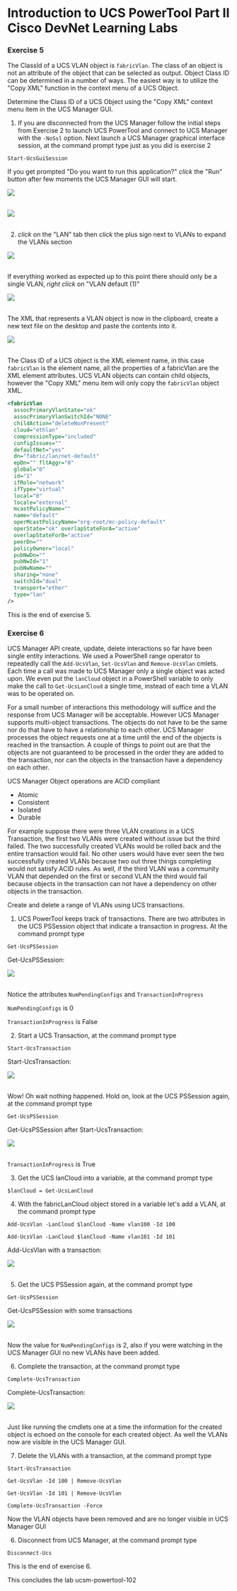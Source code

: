 # Introduction to UCS PowerTool Part II Cisco DevNet Learning Labs

### Exercise 5
The ClassId of a UCS VLAN object is `fabricVlan`. The class of an object is not an attribute of the object that can be selected as output. Object Class ID can be determined in a number of ways. The easiest way is to utilize the "Copy XML" function in the context menu of a UCS Object.

Determine the Class ID of a UCS Object using the "Copy XML" context menu item in the UCS Manager GUI.

  1. If you are disconnected from the UCS Manager follow the initial steps from Exercise 2 to launch UCS PowerTool and connect to UCS Manager with the `-NoSsl` option. Next launch a UCS Manager graphical interface session, at the command prompt type just as you did is exercise 2

  `Start-UcsGuiSession`

  If you get prompted "Do you want to run this application?" *click* the "Run" button after few moments the UCS Manager GUI will start.

  ![](/posts/files/ucsm-powertool-102/assets/images/ucsm-powertool-102-05.jpg)</br></br>

  ![](/posts/files/ucsm-powertool-102/assets/images/ucsm-powertool-102-06.jpg)</br></br>

  2. *click* on the "LAN" tab then *click* the plus sign next to VLANs to expand the VLANs section

  ![](/posts/files/ucsm-powertool-102/assets/images/ucsm-powertool-102-07.jpg)</br></br>

  If everything worked as expected up to this point there should only be a single VLAN, *right click* on "VLAN default (1)"

  ![](/posts/files/ucsm-powertool-102/assets/images/ucsm-powertool-102-10.jpg)</br></br>

  The XML that represents a VLAN object is now in the clipboard, create a new text file on the desktop and paste the contents into it.

  ![](/posts/files/ucsm-powertool-102/assets/images/ucsm-powertool-102-11.jpg)</br></br>

  The Class ID of a UCS object is the XML element name, in this case `fabricVlan` is the element name, all the properties of a fabricVlan are the XML element attributes. UCS VLAN objects can contain child objects, however the "Copy XML" menu item will only copy the `fabricVlan` object XML.

  ```XML
  <fabricVlan
    assocPrimaryVlanState="ok"
    assocPrimaryVlanSwitchId="NONE"
    childAction="deleteNonPresent"
    cloud="ethlan"
    compressionType="included"
    configIssues=""
    defaultNet="yes"
    dn="fabric/lan/net-default"
    epDn="" fltAggr="0"
    global="0"
    id="1"
    ifRole="network"
    ifType="virtual"
    local="0"
    locale="external"
    mcastPolicyName=""
    name="default"
    operMcastPolicyName="org-root/mc-policy-default"
    operState="ok" overlapStateForA="active"
    overlapStateForB="active"
    peerDn=""
    policyOwner="local"
    pubNwDn=""
    pubNwId="1"
    pubNwName=""
    sharing="none"
    switchId="dual"
    transport="ether"
    type="lan"
  />
  ```
This is the end of exercise 5.

### Exercise 6
UCS Manager API create, update, delete interactions so far have been single entity interactions. We used a PowerShell range operator to repeatedly call the `Add-UcsVlan`, `Set-UcsVlan` and `Remove-UcsVlan` cmlets. Each time a call was made to UCS Manager only a single object was acted upon. We even put the `lanCloud` object in a PowerShell variable to only make the call to `Get-UcsLanCloud` a single time, instead of each time a VLAN was to be operated on.

For a small number of interactions this methodology will suffice and the response from UCS Manager will be acceptable.  However UCS Manager supports multi-object transactions. The objects do not have to be the same nor do that have to have a relationship to each other. UCS Manager processes the object requests one at a time until the end of the objects is reached in the transaction. A couple of things to point out are that the objects are not guaranteed to be processed in the order they are added to the transaction, nor can the objects in the transaction have a dependency on each other.

UCS Manager Object operations are ACID compliant

* Atomic
* Consistent
* Isolated
* Durable

For example suppose there were three VLAN creations in a UCS Transaction, the first two VLANs were created without issue but the third failed. The two successfully created VLANs would be rolled back and the entire transaction would fail. No other users would have ever seen the two successfully created VLANs because two out three things completing would not satisfy ACID rules. As well, if the third VLAN was a community VLAN that depended on the first or second VLAN the third would fail because objects in the transaction can not have a dependency on other objects in the transaction.

Create and delete a range of VLANs using UCS transactions.

  1. UCS PowerTool keeps track of transactions. There are two attributes in the UCS PSSession object that indicate a transaction in progress. At the command prompt type

  `Get-UcsPSSession`

  Get-UcsPSSession:

  ![](/posts/files/ucsm-powertool-102/assets/images/ucsm-powertool-102-13.jpg)</br></br>

  Notice the attributes `NumPendingConfigs` and `TransactionInProgress`

  `NumPendingConfigs` is 0

  `TransactionInProgress` is False

  2. Start a UCS Transaction, at the command prompt type

  `Start-UcsTransaction`

  Start-UcsTransaction:

  ![](/posts/files/ucsm-powertool-102/assets/images/ucsm-powertool-102-12.jpg)</br></br>

  Wow! Oh wait nothing happened. Hold on, look at the UCS PSSession again, at the command prompt type

  `Get-UcsPSSession`

  Get-UcsPSSession after Start-UcsTransaction:

  ![](/posts/files/ucsm-powertool-102/assets/images/ucsm-powertool-102-14.jpg)</br></br>

  `TransactionInProgress` is True

  3. Get the UCS lanCloud into a variable, at the command prompt type

  `$lanCloud = Get-UcsLanCloud`

  4. With the fabricLanCloud object stored in a variable let's add a VLAN, at the command prompt type

  `Add-UcsVlan -LanCloud $lanCloud -Name vlan100 -Id 100`

  `Add-UcsVlan -LanCloud $lanCloud -Name vlan101 -Id 101`

  Add-UcsVlan with a transaction:

  ![](/posts/files/ucsm-powertool-102/assets/images/ucsm-powertool-102-15.jpg)</br></br>

  5. Get the UCS PSSession again, at the command prompt type

  `Get-UcsPSSession`

  Get-UcsPSSession with some transactions

  ![](/posts/files/ucsm-powertool-102/assets/images/ucsm-powertool-102-16.jpg)</br></br>

  Now the value for `NumPendingConfigs` is 2, also if you were watching in the UCS Manager GUI no new VLANs have been added.

  6. Complete the transaction, at the command prompt type

  `Complete-UcsTransaction`

  Complete-UcsTransaction:

  ![](/posts/files/ucsm-powertool-102/assets/images/ucsm-powertool-102-17.jpg)</br></br>

  Just like running the cmdlets one at a time the information for the created object is echoed on the console for each created object. As well the VLANs now are visible in the UCS Manager GUI.

  7. Delete the VLANs with a transaction, at the command prompt type

  `Start-UcsTransaction`

  `Get-UcsVlan -Id 100 | Remove-UcsVlan`

  `Get-UcsVlan -Id 101 | Remove-UcsVlan`

  `Complete-UcsTransaction -Force`

  Now the VLAN objects have been removed and are no longer visible in UCS Manager GUI

  6. Disconnect from UCS Manager, at the command prompt type

  `Disconnect-Ucs`

This is the end of exercise 6.

This concludes the lab ucsm-powertool-102
